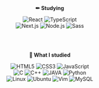 
<!--
Here are some ideas to get you started:

- 🔭 I’m currently working on ...
- 🌱 I’m currently learning ...
- 👯 I’m looking to collaborate on ...
- 🤔 I’m looking for help with ...
- 💬 Ask me about ...
- 📫 How to reach me: ...
- 😄 Pronouns: ...
- ⚡ Fun fact: ...
-->
<div align=center>

<!--
<b>🌱 Skill </b>

![HTML5](https://img.shields.io/badge/-HTML5-F05032?style=flat&logo=HTML5&logoColor=white)
![CSS3](https://img.shields.io/badge/CSS3-1572B6?style=flat&logo=CSS3&logoColor=white)
![JavaScript](https://img.shields.io/badge/JavaScript-F7DF1E?style=flat&logo=JavaScript&logoColor=white)
![React](https://img.shields.io/badge/React-61DAFB?style=flat&logo=React&logoColor=white)
![Node.js](https://img.shields.io/badge/Node.js-339933?style=flat&logo=Node.js&logoColor=white)
<br>
![TypeScript](https://img.shields.io/badge/TypeScript-3178C6?style=flat&logo=TypeScript&logoColor=white)
![Next.js](https://img.shields.io/badge/Next.js-000000?style=flat&logo=Next.js&logoColor=white)
![Python](https://img.shields.io/badge/Python-3776AB?style=flat&logo=Python&logoColor=F7DF1E)
![C++](https://img.shields.io/badge/C++-00599C?style=flat&logo=cplusplus&logoColor=white)

<br><br>
-->

<br><br>
<b>✏ Studying </b>

![React](https://img.shields.io/badge/React-61DAFB?style=flat&logo=React&logoColor=white)
![TypeScript](https://img.shields.io/badge/TypeScript-3178C6?style=flat&logo=TypeScript&logoColor=white)
<br>
![Next.js](https://img.shields.io/badge/Next.js-000000?style=flat&logo=Next.js&logoColor=white)
![Node.js](https://img.shields.io/badge/Node.js-339933?style=flat&logo=Node.js&logoColor=white)
![Sass](https://img.shields.io/badge/Sass-CC6699?style=flat&logo=Sass&logoColor=white)

<br><br>

<b>📝 What I studied </b>

![HTML5](https://img.shields.io/badge/-HTML5-F05032?style=flat&logo=HTML5&logoColor=white)
![CSS3](https://img.shields.io/badge/CSS3-1572B6?style=flat&logo=CSS3&logoColor=white)
![JavaScript](https://img.shields.io/badge/JavaScript-F7DF1E?style=flat&logo=JavaScript&logoColor=white)
<br>
![C](https://img.shields.io/badge/C-A8B9CC?style=flat&logo=c&logoColor=white)
![C++](https://img.shields.io/badge/C++-00599C?style=flat&logo=cplusplus&logoColor=white)
![JAVA](https://img.shields.io/badge/java-007396?style=flat&logo=CoffeeScript&logoColor=white)
![Python](https://img.shields.io/badge/Python-3776AB?style=flat&logo=Python&logoColor=F7DF1E)
<br>
![Linux](https://img.shields.io/badge/linux-FCC624?style=flat&logo=Linux&logoColor=navy)
![Ubuntu](https://img.shields.io/badge/Ubuntu-E95420?style=flat&logo=Ubuntu&logoColor=white)
![Vim](https://img.shields.io/badge/Vim-019733?style=flat&logo=Vim&logoColor=white)
![MySQL](https://img.shields.io/badge/MySQL-4479A1?style=flat&logo=MySQL&logoColor=white)

<!--
<br><br>
<b>🔥 Github states </b>

![Anurag's GitHub stats](https://github-readme-stats.vercel.app/api?username=leedahye2001&show_icons=true&theme=tokyonight)
-->
</div>
